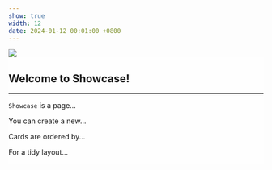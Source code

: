 ```yaml
---
show: true
width: 12
date: 2024-01-12 00:01:00 +0800
---
```

<div class="card h-100">
  <img src="{{ '/assets/images/empty_300x200.png' | relative_url }}" 
       data-src="{{ 'assets/images/covers/cover1.jpg' | relative_url }}" 
       class="lazy w-100 rounded-sm"
       loading="lazy">

  <div class="card-img-overlay" style="overflow-y: auto; max-height: 300px; background: rgba(255,255,255,0.8)">
    <h2>Welcome to Showcase!</h2>
    <hr />
    <p><code>Showcase</code> is a page...</p>
    <p>You can create a new...</p>
    <p>Cards are ordered by...</p>
    <p>For a tidy layout...</p>
  </div> <!-- 正确闭合 -->
</div>
